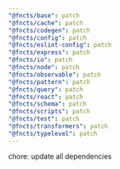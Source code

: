 ```yaml
---
"@fncts/base": patch
"@fncts/cache": patch
"@fncts/codegen": patch
"@fncts/config": patch
"@fncts/eslint-config": patch
"@fncts/express": patch
"@fncts/io": patch
"@fncts/node": patch
"@fncts/observable": patch
"@fncts/pattern": patch
"@fncts/query": patch
"@fncts/react": patch
"@fncts/schema": patch
"@fncts/scripts": patch
"@fncts/test": patch
"@fncts/transformers": patch
"@fncts/typelevel": patch
---
```


chore: update all dependencies
